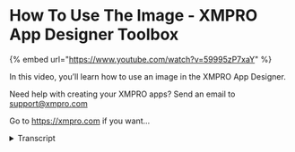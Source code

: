 # How To Use The Image - XMPRO App Designer Toolbox
{% embed url="https://www.youtube.com/watch?v=59995zP7xaY" %}



In this video, you’ll learn how to use an image in the XMPRO App Designer.

Need help with creating your XMPRO apps? Send an email to support@xmpro.com

Go to https://xmpro.com if you want...
<details>
<summary>Transcript</summary>In this video, you’ll learn how to use an image in the XMPRO App Designer.

Need help with creating your XMPRO apps? Send an email to support@xmpro.com

Go to https://xmpro.com if you want...
hi and welcome to another training video

from ex-emperor today we will be looking

at how to use the image component the

image component can be found in the

basic blocks section it is used to

display an image in the page you can

upload an image by going to the block

properties appearance and clicking on

the select image button the image by

default has a width of 480 pixels and an

automatic height if you want to change

the size of the image go to the block

styling dimension and change the width

and height here

this has been how to use the image

component
</details>